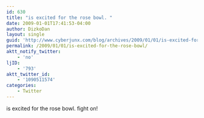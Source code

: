 ```yaml
---
id: 630
title: "is excited for the rose bowl. "
date: 2009-01-01T17:41:53-04:00
author: DizkoDan
layout: single
guid: 'http://www.cyberjunx.com/blog/archives/2009/01/01/is-excited-for-the-rose-bowl/'
permalink: /2009/01/01/is-excited-for-the-rose-bowl/
aktt_notify_twitter:
    - 'no'
ljID:
    - '793'
aktt_twitter_id:
    - '1090511574'
categories:
    - Twitter
---
```


is excited for the rose bowl. fight on!